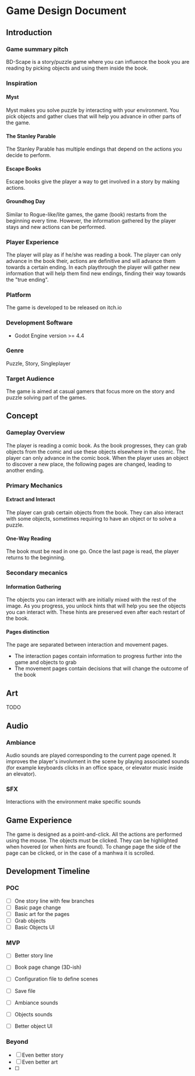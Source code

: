 # Game Design Document

## Introduction

### Game summary pitch

BD-Scape is a story/puzzle game where you can influence the book you are reading by picking objects and using them inside the book.

### Inspiration

#### Myst

Myst makes you solve puzzle by interacting with your environment. You pick objects and gather clues that will help you advance in other parts of the game.

#### The Stanley Parable

The Stanley Parable has multiple endings that depend on the actions you decide to perform.

#### Escape Books

Escape books give the player a way to get involved in a story by making actions.

#### Groundhog Day

Similar to Rogue-like/lite games, the game (book) restarts from the beginning every time. However, the information gathered by the player stays and new actions can be performed.


### Player Experience

The player will play as if he/she was reading a book. The player can only advance in the book their, actions are definitive and will advance them towards a certain ending. In each playthrough the player will gather new information that will help them find new endings, finding their way towards the "true ending".

### Platform

The game is developed to be released on itch.io

### Development Software

- Godot Engine version >= 4.4

### Genre

Puzzle, Story, Singleplayer

### Target Audience

The game is aimed at casual gamers that focus more on the story and puzzle solving part of the games.


## Concept

### Gameplay Overview

The player is reading a comic book. As the book progresses, they can grab objects from the comic and use these objects elsewhere in the comic.
The player can only advance in the comic book. When the player uses an object to discover a new place, the following pages are changed, leading to another ending.

### Primary Mechanics

#### Extract and Interact

The player can grab certain objects from the book. They can also interact with some objects, sometimes requiring to have an object or to solve a puzzle.

#### One-Way Reading

The book must be read in one go. Once the last page is read, the player returns to the beginning.

### Secondary mecanics

#### Information Gathering

The objects you can interact with are initially mixed with the rest of the image. As you progress, you unlock hints that will help you see the objects you can interact with. These hints are preserved even after each restart of the book.

#### Pages distinction

The page are separated between interaction and movement pages.
- The interaction pages contain information to progress further into the game and objects to grab
- The movement pages contain decisions that will change the outcome of the book



## Art

TODO



## Audio

### Ambiance

Audio sounds are played corresponding to the current page opened. It improves the player's involvment in the scene by playing associated sounds (for example keyboards clicks in an office space, or elevator music inside an elevator).

### SFX

Interactions with the environment make specific sounds



## Game Experience

The game is designed as a point-and-click. All the actions are performed using the mouse. The objects must be clicked. They can be highlighted when hovered (or when hints are found). To change page the side of the page can be clicked, or in the case of a manhwa it is scrolled.


## Development Timeline

### POC

- [ ] One story line with few branches
- [ ] Basic page change
- [ ] Basic art for the pages
- [ ] Grab objects
- [ ] Basic Objects UI

### MVP

- [ ] Better story line
- [ ] Book page change (3D-ish)
- [ ] Configuration file to define scenes
- [ ] Save file
- [ ] Ambiance sounds
- [ ] Objects sounds
- [ ] Better object UI


### Beyond

- [ ] Even better story
- [ ] Even better art
- [ ] 
